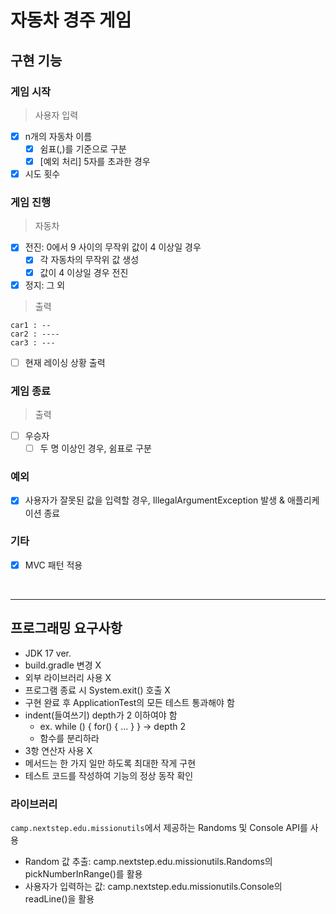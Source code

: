 # 자동차 경주 게임

## 구현 기능
### 게임 시작
> 사용자 입력
- [x] n개의 자동차 이름
    - [x] 쉼표(,)를 기준으로 구분
    - [x] [예외 처리] 5자를 초과한 경우
- [x] 시도 횟수

### 게임 진행
> 자동차
- [x] 전진: 0에서 9 사이의 무작위 값이 4 이상일 경우
  - [x] 각 자동차의 무작위 값 생성
  - [x] 값이 4 이상일 경우 전진
- [x] 정지: 그 외
> 출력
```text
car1 : --
car2 : ----
car3 : ---
```
- [ ] 현재 레이싱 상황 출력

### 게임 종료
> 출력
- [ ] 우승자
    - [ ] 두 명 이상인 경우, 쉼표로 구분

### 예외
- [x] 사용자가 잘못된 값을 입력할 경우, IllegalArgumentException 발생 & 애플리케이션 종료

### 기타
- [x] MVC 패턴 적용

<br>

---
## 프로그래밍 요구사항
- JDK 17 ver.
- build.gradle 변경 X
- 외부 라이브러리 사용 X
- 프로그램 종료 시 System.exit() 호출 X
- 구현 완료 후 ApplicationTest의 모든 테스트 통과해야 함
- indent(들여쓰기) depth가 2 이하여야 함
    - ex. while () { for() { ... } } -> depth 2
    - 함수를 분리하라
- 3항 연산자 사용 X
- 메서드는 한 가지 일만 하도록 최대한 작게 구현
- 테스트 코드를 작성하여 기능의 정상 동작 확인

### 라이브러리
`camp.nextstep.edu.missionutils`에서 제공하는 Randoms 및 Console API를 사용
- Random 값 추출: camp.nextstep.edu.missionutils.Randoms의 pickNumberInRange()를 활용
- 사용자가 입력하는 값: camp.nextstep.edu.missionutils.Console의 readLine()을 활용